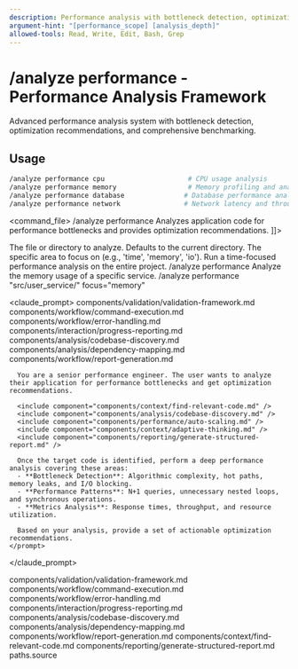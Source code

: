 ```yaml
---
description: Performance analysis with bottleneck detection, optimization recommendations, and benchmarking
argument-hint: "[performance_scope] [analysis_depth]"
allowed-tools: Read, Write, Edit, Bash, Grep
---
```


# /analyze performance - Performance Analysis Framework

Advanced performance analysis system with bottleneck detection, optimization recommendations, and comprehensive benchmarking.

## Usage
```bash
/analyze performance cpu                     # CPU usage analysis
/analyze performance memory                  # Memory profiling and analysis
/analyze performance database               # Database performance analysis
/analyze performance network                # Network latency and throughput analysis
```

<command_file>
  <metadata>
    <name>/analyze performance</name>
    <purpose>Analyzes application code for performance bottlenecks and provides optimization recommendations.</purpose>
    <usage>
      <![CDATA[
      /analyze performance <target_path="." focus="time">
      ]]>
    </usage>
  </metadata>

  <arguments>
    <argument name="target_path" type="string" required="false" default=".">
      <description>The file or directory to analyze. Defaults to the current directory.</description>
    </argument>
    <argument name="focus" type="string" required="false" default="time">
      <description>The specific area to focus on (e.g., 'time', 'memory', 'io').</description>
    </argument>
  </arguments>
  
  <examples>
    <example>
      <description>Run a time-focused performance analysis on the entire project.</description>
      <usage>/analyze performance</usage>
    </example>
    <example>
      <description>Analyze the memory usage of a specific service.</description>
      <usage>/analyze performance "src/user_service/" focus="memory"</usage>
    </example>
  </examples>

  <claude_prompt>
    <prompt>
      <!-- Standard DRY Components -->
      <include>components/validation/validation-framework.md</include>
      <include>components/workflow/command-execution.md</include>
      <include>components/workflow/error-handling.md</include>
      <include>components/interaction/progress-reporting.md</include>
      <include>components/analysis/codebase-discovery.md</include>
      <include>components/analysis/dependency-mapping.md</include>
      <include>components/workflow/report-generation.md</include>

      You are a senior performance engineer. The user wants to analyze their application for performance bottlenecks and get optimization recommendations.

      <include component="components/context/find-relevant-code.md" />
      <include component="components/analysis/codebase-discovery.md" />
      <include component="components/performance/auto-scaling.md" />
      <include component="components/context/adaptive-thinking.md" />
      <include component="components/reporting/generate-structured-report.md" />

      Once the target code is identified, perform a deep performance analysis covering these areas:
      - **Bottleneck Detection**: Algorithmic complexity, hot paths, memory leaks, and I/O blocking.
      - **Performance Patterns**: N+1 queries, unnecessary nested loops, and synchronous operations.
      - **Metrics Analysis**: Response times, throughput, and resource utilization.

      Based on your analysis, provide a set of actionable optimization recommendations.
    </prompt>
  </claude_prompt>

  <dependencies>
    <includes_components>
      <!-- Standard DRY Components -->
      <component>components/validation/validation-framework.md</component>
      <component>components/workflow/command-execution.md</component>
      <component>components/workflow/error-handling.md</component>
      <component>components/interaction/progress-reporting.md</component>
      <component>components/analysis/codebase-discovery.md</component>
      <component>components/analysis/dependency-mapping.md</component>
      <component>components/workflow/report-generation.md</component>
      <!-- Command-specific components -->
      <component>components/context/find-relevant-code.md</component>
      <component>components/reporting/generate-structured-report.md</component>
    </includes_components>
    <uses_config_values>
      <value>paths.source</value>
    </uses_config_values>
  </dependencies>
</command_file>